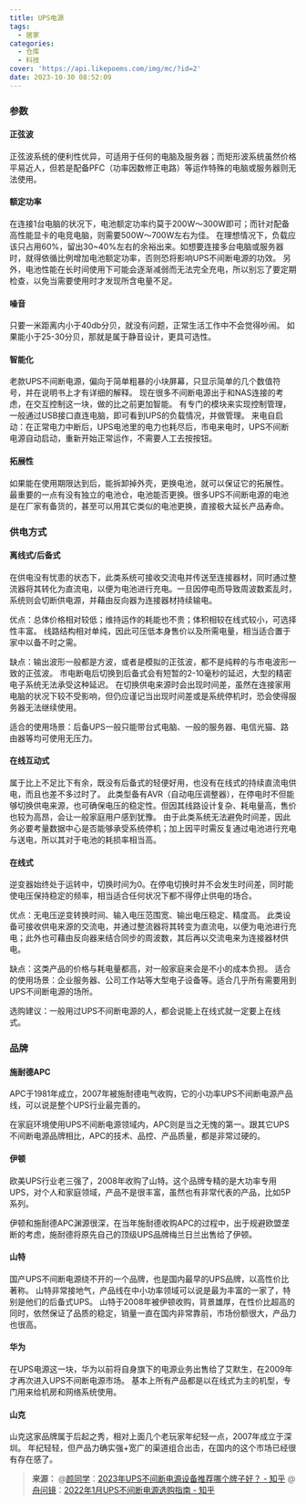 ```yaml
---
title: UPS电源
tags:
  - 居家
categories:
  - 仓库
  - 科技
cover: 'https://api.likepoems.com/img/mc/?id=2'
date: 2023-10-30 08:52:09
---
```

<!--more-->

### 参数

#### 正弦波

正弦波系统的便利性优异，可适用于任何的电脑及服务器；而矩形波系统虽然价格平易近人，但若是配备PFC（功率因数修正电路）等运作特殊的电脑或服务器则无法使用。

#### 额定功率

在连接1台电脑的状况下，电池额定功率约莫于200W～300W即可；而针对配备高性能显卡的电竞电脑，则需要500W～700W左右为佳。
在理想情况下，负载应该只占用60%，留出30~40%左右的余裕出来。如想要连接多台电脑或服务器时，就得依循比例增加电池额定功率，否则恐将影响UPS不间断电源的功效。
另外，电池性能在长时间使用下可能会逐渐减弱而无法完全充电，所以别忘了要定期检查，以免当需要使用时才发现所含电量不足。

#### 噪音

只要一米距离内小于40db分贝，就没有问题，正常生活工作中不会觉得吵闹。
如果能小于25-30分贝，那就是属于静音设计，更具可选性。

#### 智能化

老款UPS不间断电源，偏向于简单粗暴的小块屏幕，只显示简单的几个数值符号，并在说明书上才有详细的解释。
现在很多不间断电源出于和NAS连接的考虑，在交互控制这一块，做的比之前更加智能。
有专门的模块来实现控制管理，一般通过USB接口直连电脑，即可看到UPS的负载情况，并做管理。
来电自启动：在正常电力中断后，UPS电池里的电力也耗尽后，市电来电时，UPS不间断电源自动启动，重新开始正常运作，不需要人工去按按钮。

#### 拓展性

如果能在使用期限达到后，能拆卸掉外壳，更换电池，就可以保证它的拓展性。
最重要的一点有没有独立的电池仓，电池能否更换。很多UPS不间断电源的电池是在厂家有备货的，甚至可以用其它类似的电池更换，直接极大延长产品寿命。

### 供电方式

#### 离线式/后备式

在供电没有忧患的状态下，此类系统可接收交流电并传送至连接器材，同时通过整流器将其转化为直流电，以便为电池进行充电。一旦因停电而导致周波数紊乱时，系统则会切断供电源，并藉由反向器为连接器材持续输电。

优点：总体价格相对较低；维持运作的耗能也不贵；体积相较在线式较小，可选择性丰富。
线路结构相对单纯，因此可压低本身售价以及所需电量，相当适合置于家中以备不时之需。

缺点：输出波形一般都是方波，或者是模拟的正弦波，都不是纯粹的与市电波形一致的正弦波。
市电断电后切换到后备式会有短暂的2-10毫秒的延迟，大型的精密电子系统无法承受这种延迟。
在切换供电来源时会出现时间差，虽然在连接家用电脑的状况下较不受影响，但仍应谨记当出现时间差或是系统停机时，恐会使得服务器无法继续使用。

适合的使用场景：后备UPS一般只能带台式电脑、一般的服务器、电信光猫、路由器等均可使用无压力。



#### 在线互动式

属于比上不足比下有余，既没有后备式的轻便好用，也没有在线式的持续直流电供电，而且也差不多过时了。
此类型备有AVR（自动电压调整器），在停电时不但能够切换供电来源，也可确保电压的稳定性。但因其线路设计复杂、耗电量高，售价也较为高昂，会让一般家庭用户感到犹豫。
由于此类系统无法避免时间差，因此务必要考量数据中心是否能够承受系统停机；加上因平时需反复通过电池进行充电与送电，所以其对于电池的耗损率相当高。

#### 在线式

逆变器始终处于运转中，切换时间为0。在停电切换时并不会发生时间差，同时能使电压保持稳定的频率，相当适合任何状况下都不得停止供电的场合。

优点：无电压逆变转换时间、输入电压范围宽、输出电压稳定、精度高。
此类设备可接收供电来源的交流电，并通过整流器将其转变为直流电，以便为电池进行充电；此外也可藉由反向器来结合同步的周波数，其后再以交流电来为连接器材供电。

缺点：这类产品的价格与耗电量都高，对一般家庭来会是不小的成本负担。
适合的使用场景：企业服务器、公司工作站等大型电子设备等。适合几乎所有需要用到UPS不间断电源的场所。

选购建议：一般用过UPS不间断电源的人，都会说能上在线式就一定要上在线式。

### 品牌

#### 施耐德APC

APC于1981年成立，2007年被施耐德电气收购，它的小功率UPS不间断电源产品线，可以说是整个UPS行业最完善的。

在家庭环境使用UPS不间断电源领域内，APC则是当之无愧的第一。跟其它UPS不间断电源品牌相比，APC的技术、品控、产品质量，都是非常过硬的。

#### 伊顿

欧美UPS行业老三强了，2008年收购了山特。这个品牌专精的是大功率专用UPS，对个人和家庭领域，产品不是很丰富，虽然也有非常代表的产品，比如5P系列。

伊顿和施耐德APC渊源很深，在当年施耐德收购APC的过程中，出于规避欧盟垄断的考虑，施耐德将原先自己的顶级UPS品牌梅兰日兰出售给了伊顿。

#### 山特

国产UPS不间断电源绕不开的一个品牌，也是国内最早的UPS品牌，以高性价比著称。
山特非常接地气，产品线在中小功率领域可以说是最为丰富的一家了，特别是他们的后备式UPS。
山特于2008年被伊顿收购，背景雄厚，在性价比超高的同时，依然保证了品质的稳定，销量一直在国内非常靠前，市场份额很大，产品力也很高。

#### 华为

在UPS电源这一块，华为以前将自身旗下的电源业务出售给了艾默生，在2009年才再次进入UPS不间断电源市场。
基本上所有产品都是以在线式为主的机型，专门用来给机房和网络系统使用。

#### 山克

山克这家品牌属于后起之秀，相对上面几个老玩家年纪轻一点，2007年成立于深圳。
年纪轻轻，但产品力确实强+宽广的渠道组合出击，在国内的这个市场已经很有存在感了。

>**来源：**
>@[颜同学](https://www.zhihu.com/people/zou-gong)：[2023年UPS不间断电源设备推荐哪个牌子好？ - 知乎](https://zhuanlan.zhihu.com/p/398846421)
>@[舟问镜](https://www.zhihu.com/people/zhou-wen-jing-63-41)：[2022年1月UPS不间断电源选购指南 - 知乎](https://zhuanlan.zhihu.com/p/257918027)